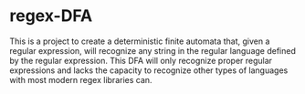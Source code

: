 # regex-DFA
This is a project to create a deterministic finite automata that, given a regular expression, will recognize any string in the regular language defined by the regular expression. This DFA will only recognize proper regular expressions and lacks the capacity to recognize other types of languages with most modern regex libraries can.
